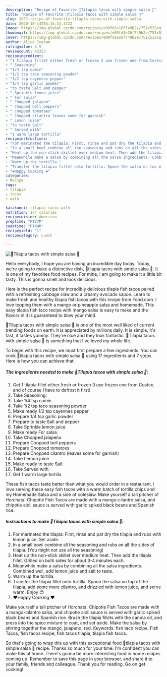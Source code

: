 ```yaml
---
description: "Recipe of Favorite 🌮Tilapia tacos with simple salsa 🌮"
title: "Recipe of Favorite 🌮Tilapia tacos with simple salsa 🌮"
slug: 2857-recipe-of-favorite-tilapia-tacos-with-simple-salsa
date: 2020-10-14T04:15:24.472Z
image: https://img-global.cpcdn.com/recipes/e09fd1e16f749b2e/751x532cq70/🌮tilapia-tacos-with-simple-salsa-🌮-recipe-main-photo.jpg
thumbnail: https://img-global.cpcdn.com/recipes/e09fd1e16f749b2e/751x532cq70/🌮tilapia-tacos-with-simple-salsa-🌮-recipe-main-photo.jpg
cover: https://img-global.cpcdn.com/recipes/e09fd1e16f749b2e/751x532cq70/🌮tilapia-tacos-with-simple-salsa-🌮-recipe-main-photo.jpg
author: Alice Ingram
ratingvalue: 4.9
reviewcount: 42353
recipeingredient:
- "1 tilapia fillet either fresh or frozen I use frozen one from Costco and of course I have to defrost it first"
- " Seasoning"
- "1/4 tsp cumin"
- "1/2 tsp taco seasoning powder"
- "1/2 tsp cayennes pepper"
- "1/4 tsp garlic powder"
- "to taste Salt and pepper"
- " Sprinkle lemon juice"
- " For salsa"
- " Chopped jalapeo"
- " Chopped bell peppers"
- " Chopped tomatoes"
- " Chopped cilantro leaves some for garnish"
- " Lemon juice"
- "to taste Salt"
- " Served with"
- "1 warm large tortilla"
recipeinstructions:
- "For marinated the tilapia: First, rinse and pat dry the tilapia and rubs with lemon juice. Set aside."
- "In a small bowl combine all the seasoning and rubs on all the sides of tilapia. (You might not use all the seasoning)"
- "Heat up the non-stick skillet over medium heat. Then add the tilapia fillet. Grilled on both sides for about 3-4 minutes each."
- "Meanwhile make a salsa by combining all the salsa ingredients. Combined well, add lemon juice and salt to taste."
- "Warm up the tortilla."
- "Transfer the tilapia fillet onto tortilla. Spoon the salsa on top of the tilapia, add some more cilantro, and drizzled with lemon juice, and serve warm. Enjoy 😊"
- "❤️Happy Cooking ❤️"
categories:
- Recipe
tags:
- tilapia
- tacos
- with

katakunci: tilapia tacos with 
nutrition: 174 calories
recipecuisine: American
preptime: "PT27M"
cooktime: "PT49M"
recipeyield: "1"
recipecategory: Lunch

---
```



![🌮Tilapia tacos with simple salsa 🌮](https://img-global.cpcdn.com/recipes/e09fd1e16f749b2e/751x532cq70/🌮tilapia-tacos-with-simple-salsa-🌮-recipe-main-photo.jpg)

Hello everybody, I hope you are having an incredible day today. Today, we're going to make a distinctive dish, 🌮tilapia tacos with simple salsa 🌮. It is one of my favorites food recipes. For mine, I am going to make it a little bit tasty. This is gonna smell and look delicious.

Here is the perfect recipe for incredibly delicious tilapia fish tacos paired with a refreshing cabbage slaw and a creamy avocado sauce. Learn to make fresh and healthy tilapia fish tacos with this recipe from Food.com. I love topping them with a mango or pineapple salsa and homemade. This easy tilapia fish taco recipe with mango salsa is easy to make and the flavors in it is guaranteed to blow your mind.

🌮Tilapia tacos with simple salsa 🌮 is one of the most well liked of current trending foods on earth. It is appreciated by millions daily. It is simple, it's fast, it tastes yummy. They're nice and they look fantastic. 🌮Tilapia tacos with simple salsa 🌮 is something that I've loved my whole life.


To begin with this recipe, we must first prepare a few ingredients. You can cook 🌮tilapia tacos with simple salsa 🌮 using 17 ingredients and 7 steps. Here is how you can achieve that.

<!--inarticleads1-->

##### The ingredients needed to make 🌮Tilapia tacos with simple salsa 🌮:

1. Get 1 tilapia fillet either fresh or frozen (I use frozen one from Costco, and of course I have to defrost it first)
1. Take  Seasoning:
1. Take 1/4 tsp cumin
1. Take 1/2 tsp taco seasoning powder
1. Make ready 1/2 tsp cayennes pepper
1. Prepare 1/4 tsp garlic powder
1. Prepare to taste Salt and pepper
1. Take  Sprinkle lemon juice
1. Make ready  For salsa:
1. Take  Chopped jalapeño
1. Prepare  Chopped bell peppers
1. Prepare  Chopped tomatoes
1. Prepare  Chopped cilantro (leaves some for garnish)
1. Take  Lemon juice
1. Make ready to taste Salt
1. Take  Served with:
1. Get 1 warm large tortilla


These fish tacos taste better than what you would order in a restaurant. I love serving these easy fish tacos with a warm batch of tortilla chips and my Homemade Salsa and a side of coleslaw. Make yourself a tall pitcher of Horchata. Chipotle Fish Tacos are made with a mango-cilantro salsa, and chipotle aioli sauce is served with garlic spiked black beans and Spanish rice. 

<!--inarticleads2-->

##### Instructions to make 🌮Tilapia tacos with simple salsa 🌮:

1. For marinated the tilapia: First, rinse and pat dry the tilapia and rubs with lemon juice. Set aside.
1. In a small bowl combine all the seasoning and rubs on all the sides of tilapia. (You might not use all the seasoning)
1. Heat up the non-stick skillet over medium heat. Then add the tilapia fillet. Grilled on both sides for about 3-4 minutes each.
1. Meanwhile make a salsa by combining all the salsa ingredients. Combined well, add lemon juice and salt to taste.
1. Warm up the tortilla.
1. Transfer the tilapia fillet onto tortilla. Spoon the salsa on top of the tilapia, add some more cilantro, and drizzled with lemon juice, and serve warm. Enjoy 😊
1. ❤️Happy Cooking ❤️


Make yourself a tall pitcher of Horchata. Chipotle Fish Tacos are made with a mango-cilantro salsa, and chipotle aioli sauce is served with garlic spiked black beans and Spanish rice. Brush the tilapia fillets with the canola oil, and press into the spice mixture to coat, and set aside. Make the salsa by stirring together the mango, jalapeno, red. Keywords: fish taco recipe, Fish Tacos, fish tacos recipe, fish tacos tilapia, tilapia fish tacos. 

So that's going to wrap this up with this exceptional food 🌮tilapia tacos with simple salsa 🌮 recipe. Thanks so much for your time. I'm confident you can make this at home. There's gonna be more interesting food in home recipes coming up. Remember to save this page in your browser, and share it to your family, friends and colleague. Thank you for reading. Go on get cooking!
